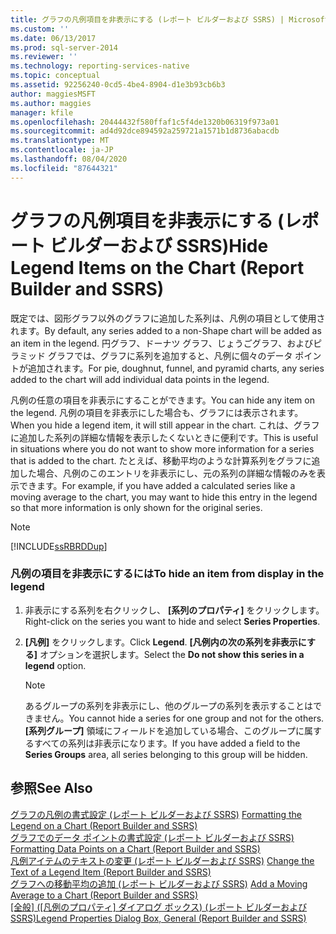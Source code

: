```yaml
---
title: グラフの凡例項目を非表示にする (レポート ビルダーおよび SSRS) | Microsoft Docs
ms.custom: ''
ms.date: 06/13/2017
ms.prod: sql-server-2014
ms.reviewer: ''
ms.technology: reporting-services-native
ms.topic: conceptual
ms.assetid: 92256240-0cd5-4be4-8904-d1e3b93cb6b3
author: maggiesMSFT
ms.author: maggies
manager: kfile
ms.openlocfilehash: 20444432f580ffaf1c5f4de1320b06319f973a01
ms.sourcegitcommit: ad4d92dce894592a259721a1571b1d8736abacdb
ms.translationtype: MT
ms.contentlocale: ja-JP
ms.lasthandoff: 08/04/2020
ms.locfileid: "87644321"
---
```

# <a name="hide-legend-items-on-the-chart-report-builder-and-ssrs"></a><span data-ttu-id="4cf8f-102">グラフの凡例項目を非表示にする (レポート ビルダーおよび SSRS)</span><span class="sxs-lookup"><span data-stu-id="4cf8f-102">Hide Legend Items on the Chart (Report Builder and SSRS)</span></span>
  <span data-ttu-id="4cf8f-103">既定では、図形グラフ以外のグラフに追加した系列は、凡例の項目として使用されます。</span><span class="sxs-lookup"><span data-stu-id="4cf8f-103">By default, any series added to a non-Shape chart will be added as an item in the legend.</span></span> <span data-ttu-id="4cf8f-104">円グラフ、ドーナツ グラフ、じょうごグラフ、およびピラミッド グラフでは、グラフに系列を追加すると、凡例に個々のデータ ポイントが追加されます。</span><span class="sxs-lookup"><span data-stu-id="4cf8f-104">For pie, doughnut, funnel, and pyramid charts, any series added to the chart will add individual data points in the legend.</span></span>  
  
 <span data-ttu-id="4cf8f-105">凡例の任意の項目を非表示にすることができます。</span><span class="sxs-lookup"><span data-stu-id="4cf8f-105">You can hide any item on the legend.</span></span> <span data-ttu-id="4cf8f-106">凡例の項目を非表示にした場合も、グラフには表示されます。</span><span class="sxs-lookup"><span data-stu-id="4cf8f-106">When you hide a legend item, it will still appear in the chart.</span></span> <span data-ttu-id="4cf8f-107">これは、グラフに追加した系列の詳細な情報を表示したくないときに便利です。</span><span class="sxs-lookup"><span data-stu-id="4cf8f-107">This is useful in situations where you do not want to show more information for a series that is added to the chart.</span></span> <span data-ttu-id="4cf8f-108">たとえば、移動平均のような計算系列をグラフに追加した場合、凡例のこのエントリを非表示にし、元の系列の詳細な情報のみを表示できます。</span><span class="sxs-lookup"><span data-stu-id="4cf8f-108">For example, if you have added a calculated series like a moving average to the chart, you may want to hide this entry in the legend so that more information is only shown for the original series.</span></span>  
  
> [!NOTE]  
>  [!INCLUDE[ssRBRDDup](../../includes/ssrbrddup-md.md)]  
  
### <a name="to-hide-an-item-from-display-in-the-legend"></a><span data-ttu-id="4cf8f-109">凡例の項目を非表示にするには</span><span class="sxs-lookup"><span data-stu-id="4cf8f-109">To hide an item from display in the legend</span></span>  
  
1.  <span data-ttu-id="4cf8f-110">非表示にする系列を右クリックし、 **[系列のプロパティ]** をクリックします。</span><span class="sxs-lookup"><span data-stu-id="4cf8f-110">Right-click on the series you want to hide and select **Series Properties**.</span></span>  
  
2.  <span data-ttu-id="4cf8f-111">**[凡例]** をクリックします。</span><span class="sxs-lookup"><span data-stu-id="4cf8f-111">Click **Legend**.</span></span> <span data-ttu-id="4cf8f-112">**[凡例内の次の系列を非表示にする]** オプションを選択します。</span><span class="sxs-lookup"><span data-stu-id="4cf8f-112">Select the **Do not show this series in a legend** option.</span></span>  
  
    > [!NOTE]  
    >  <span data-ttu-id="4cf8f-113">あるグループの系列を非表示にし、他のグループの系列を表示することはできません。</span><span class="sxs-lookup"><span data-stu-id="4cf8f-113">You cannot hide a series for one group and not for the others.</span></span> <span data-ttu-id="4cf8f-114">**[系列グループ]** 領域にフィールドを追加している場合、このグループに属するすべての系列は非表示になります。</span><span class="sxs-lookup"><span data-stu-id="4cf8f-114">If you have added a field to the **Series Groups** area, all series belonging to this group will be hidden.</span></span>  
  
## <a name="see-also"></a><span data-ttu-id="4cf8f-115">参照</span><span class="sxs-lookup"><span data-stu-id="4cf8f-115">See Also</span></span>  
 <span data-ttu-id="4cf8f-116">[グラフの凡例の書式設定 &#40;レポート ビルダーおよび SSRS&#41;](chart-legend-formatting-report-builder.md) </span><span class="sxs-lookup"><span data-stu-id="4cf8f-116">[Formatting the Legend on a Chart &#40;Report Builder and SSRS&#41;](chart-legend-formatting-report-builder.md) </span></span>  
 <span data-ttu-id="4cf8f-117">[グラフでのデータ ポイントの書式設定 (レポート ビルダーおよび SSRS)](formatting-data-points-on-a-chart-report-builder-and-ssrs.md) </span><span class="sxs-lookup"><span data-stu-id="4cf8f-117">[Formatting Data Points on a Chart &#40;Report Builder and SSRS&#41;](formatting-data-points-on-a-chart-report-builder-and-ssrs.md) </span></span>  
 <span data-ttu-id="4cf8f-118">[凡例アイテムのテキストの変更 &#40;レポート ビルダーおよび SSRS&#41;](chart-legend-change-item-text-report-builder.md) </span><span class="sxs-lookup"><span data-stu-id="4cf8f-118">[Change the Text of a Legend Item &#40;Report Builder and SSRS&#41;](chart-legend-change-item-text-report-builder.md) </span></span>  
 <span data-ttu-id="4cf8f-119">[グラフへの移動平均の追加 &#40;レポート ビルダーおよび SSRS&#41;](add-a-moving-average-to-a-chart-report-builder-and-ssrs.md) </span><span class="sxs-lookup"><span data-stu-id="4cf8f-119">[Add a Moving Average to a Chart &#40;Report Builder and SSRS&#41;](add-a-moving-average-to-a-chart-report-builder-and-ssrs.md) </span></span>  
 <span data-ttu-id="4cf8f-120">[[全般] ([凡例のプロパティ] ダイアログ ボックス) &#40;レポート ビルダーおよび SSRS&#41;](../legend-properties-dialog-box-general-report-builder-and-ssrs.md)</span><span class="sxs-lookup"><span data-stu-id="4cf8f-120">[Legend Properties Dialog Box, General &#40;Report Builder and SSRS&#41;](../legend-properties-dialog-box-general-report-builder-and-ssrs.md)</span></span>  
  
  
